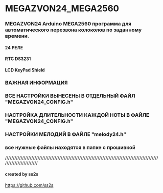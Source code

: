 # MEGAZVON24_MEGA2560

### MEGAZVON24  Arduino MEGA2560 программа для автоматического перезвона колоколов по заданному времени.

#### 24 РЕЛЕ
#### RTC DS3231
#### LCD KeyPad Shield


### ВАЖНАЯ ИНФОРМАЦИЯ

### ВСЕ НАСТРОЙКИ ВЫНЕСЕНЫ В ОТДЕЛЬНЫЙ ФАЙЛ "MEGAZVON24_CONFIG.h"
### НАСТРОЙКА ДЛИТЕЛЬНОСТИ КАЖДОЙ НОТЫ В ФАЙЛЕ "MEGAZVON24_CONFIG.h"
### НАСТРОЙКИ МЕЛОДИЙ В ФАЙЛЕ "melody24.h"

### все нужные файлы находятся в папке с прошивкой

////////////////////////////////////////////////////////////////////////////////////////////////////////////////////////


#### created by ss2s
<https://github.com/ss2s>
